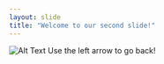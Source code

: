 ```yaml
---
layout: slide
title: "Welcome to our second slide!"
---
```

![Alt Text](https://tenor.com/view/what-why-gif-11044457.gif)
Use the left arrow to go back!
